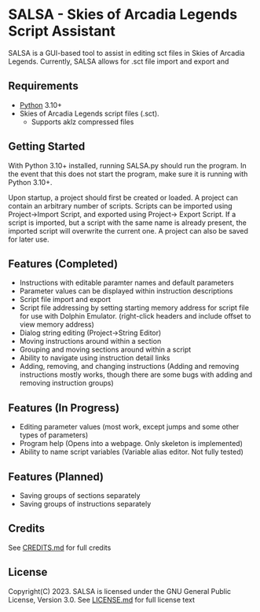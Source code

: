SALSA - Skies of Arcadia Legends Script Assistant
===================================================
SALSA is a GUI-based tool to assist in editing sct files in Skies of Arcadia Legends. Currently, SALSA allows for .sct file import and export and  


Requirements
------------
* [Python](https://www.python.org/) 3.10+
* Skies of Arcadia Legends script files (.sct).
  * Supports aklz compressed files

Getting Started
---------------
With Python 3.10+ installed, running SALSA.py should run the program. In the event that this does not start the program, make sure it is running with Python 3.10+.

Upon startup, a project should first be created or loaded. A project can contain an arbitrary number of scripts. Scripts can be imported using Project->Import Script, and exported using Project-> Export Script. If a script is imported, but a script with the same name is already present, the imported script will overwrite the current one. A project can also be saved for later use.

Features (Completed)
--------
* Instructions with editable paramter names and default parameters
* Parameter values can be displayed within instruction descriptions
* Script file import and export
* Script file addressing by setting starting memory address for script file for use with Dolphin Emulator. (right-click headers and include offset to view memory address)
* Dialog string editing (Project->String Editor)
* Moving instructions around within a section
* Grouping and moving sections around within a script
* Ability to navigate using instruction detail links
* Adding, removing, and changing instructions (Adding and removing instructions mostly works, though there are some bugs with adding and removing instruction groups)

Features (In Progress)
--------
* Editing parameter values (most work, except jumps and some other types of parameters)
* Program help (Opens into a webpage. Only skeleton is implemented)
* Ability to name script variables (Variable alias editor. Not fully tested)

Features (Planned)
--------
* Saving groups of sections separately
* Saving groups of instructions separately


Credits
-------
See [CREDITS.md](/CREDITS.md) for full credits

License
-------
Copyright(C) 2023. SALSA is licensed under the GNU General Public License, Version 3.0. See [LICENSE.md](/LICENSE.md) for full license text
